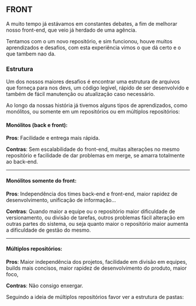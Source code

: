 ## FRONT
A muito tempo já estávamos em constantes debates, a fim de melhorar nosso front-end, que veio já herdado de uma agência.

Tentamos com o um novo repositório, e sim funcionou, houve muitos aprendizados e desafios, com esta experiência vimos o que dá certo e o que tambem nao da.

### Estrutura
Um dos nossos maiores desafios é encontrar uma estrutura de arquivos que forneça para nos devs, um código legível, rápido de ser desenvolvido e também de fácil manutenção ou atualização caso necessário.

Ao longo da nossas história já tivemos alguns tipos de aprendizados, como monólitos, ou somente em um repositórios ou em múltiplos repositórios:

#### Monólitos (back e front):
**Pros**: Facilidade e entrega mais rápida.

**Contras**: Sem escalabilidade do front-end, muitas alterações no mesmo repositório e facilidade de dar problemas em merge, se amarra totalmente ao back-end.
***
#### Monólitos somente do front:
**Pros**: Independência dos times back-end e front-end, maior rapidez de desenvolvimento, unificação de informação...

**Contras**: Quando maior a equipe ou o repositório maior dificuldade de versionamento, ou divisão de tarefas, outros problemas fácil alteração em outras partes do sistema, ou seja quanto maior o repositório maior aumenta a dificuldade de gestão do mesmo.
***
#### Múltiplos repositórios:
**Pros**: Maior independência dos projetos, facilidade em divisão em equipes, builds mais concisos, maior rapidez de desenvolvimento do produto, maior foco,

**Contras**: Não consigo enxergar.

Seguindo a ideia de múltiplos repositórios favor ver a estrutura de pastas:


<!-- #### Tecnologias
material-ui@beta
react
redux
saga
axios
reselect
react-router-dom
sass

#### Testes

#### Ferramentas
webpack@3.0.0
postcss

#### Build

#### Desenvolvimento

#### Produção
node: -->




